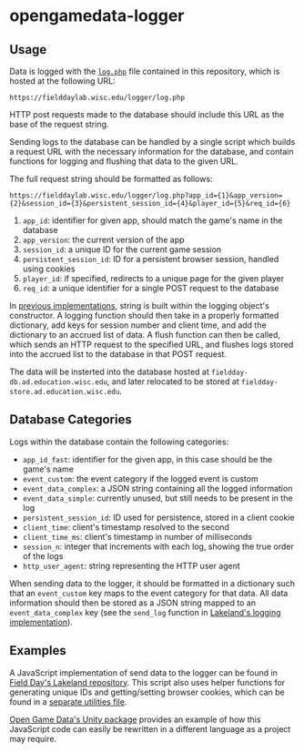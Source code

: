 # opengamedata-logger

## Usage

Data is logged with the [`log.php`](https://github.com/opengamedata/opengamedata-logger/blob/master/log.php) file contained in this repository, which is hosted at the following URL:

`https://fielddaylab.wisc.edu/logger/log.php`

HTTP post requests made to the database should include this URL as the base of the request string.

Sending logs to the database can be handled by a single script which builds a request URL with the necessary information for the database, and contain functions for logging and flushing that data to the given URL.

The full request string should be formatted as follows:

`https://fielddaylab.wisc.edu/logger/log.php?app_id={1}&app_version={2}&session_id={3}&persistent_session_id={4}&player_id={5}&req_id={6}`

1. `app_id`: identifier for given app, should match the game's name in the database
2. `app_version`: the current version of the app
3. `session_id`: a unique ID for the current game session
4. `persistent_session_id`: ID for a persistent browser session, handled using cookies
5. `player_id`: if specified, redirects to a unique page for the given player
6. `req_id`: a unique identifier for a single POST request to the database

In [previous implementations](#examples), string is built within the logging object's constructor. A logging function should then take in a properly formatted dictionary, add keys for session number and client time, and add the dictionary to an accrued list of data. A flush function can then be called, which sends an HTTP request to the specified URL, and flushes logs stored into the accrued list to the database in that POST request.

The data will be insterted into the database hosted at `fieldday-db.ad.education.wisc.edu`, and later relocated to be stored at `fieldday-store.ad.education.wisc.edu`.

## Database Categories

Logs within the database contain the following categories:

- `app_id_fast`: identifier for the given app, in this case should be the game's name
- `event_custom`: the event category if the logged event is custom
- `event_data_complex`: a JSON string containing all the logged information
- `event_data_simple`: currently unused, but still needs to be present in the log
- `persistent_session_id`: ID used for persistence, stored in a client cookie
- `client_time`: client's timestamp resolved to the second
- `client_time_ms`: client's timestamp in number of milliseconds
- `session_n`: integer that increments with each log, showing the true order of the logs
- `http_user_agent`: string representing the HTTP user agent

When sending data to the logger, it should be formatted in a dictionary such that an `event_custom` key maps to the event category for that data. All data information should then be stored as a JSON string mapped to an `event_data_complex` key (see the `send_log` function in [Lakeland's logging implementation](https://github.com/fielddaylab/lakeland/blob/master/src/logging.js#L725)).

<a name="examples"/>

## Examples

A JavaScript implementation of send data to the logger can be found in [Field Day's Lakeland repository](https://github.com/fielddaylab/lakeland/blob/master/src/simplelog.js). This script also uses helper functions for generating unique IDs and getting/setting browser cookies, which can be found in a [separate utilities file](https://github.com/fielddaylab/lakeland/blob/master/src/utils.js#L2087).

[Open Game Data's Unity package](https://github.com/opengamedata/opengamedata-unity/blob/main/Assets/FieldDay/SimpleLog.cs) provides an example of how this JavaScript code can easily be rewritten in a different language as a project may require.
